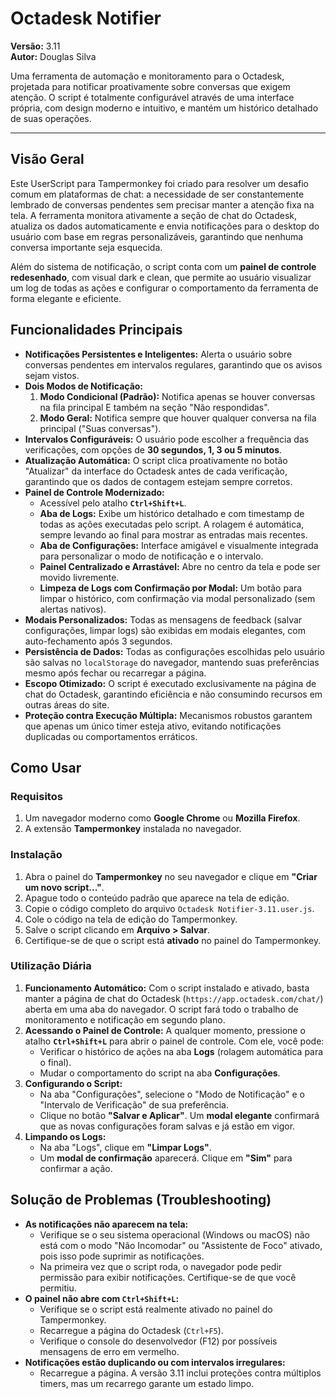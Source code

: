 # Octadesk Notifier

**Versão:** 3.11  
**Autor:** Douglas Silva

Uma ferramenta de automação e monitoramento para o Octadesk, projetada para notificar proativamente sobre conversas que exigem atenção. O script é totalmente configurável através de uma interface própria, com design moderno e intuitivo, e mantém um histórico detalhado de suas operações.

---

## Visão Geral

Este UserScript para Tampermonkey foi criado para resolver um desafio comum em plataformas de chat: a necessidade de ser constantemente lembrado de conversas pendentes sem precisar manter a atenção fixa na tela. A ferramenta monitora ativamente a seção de chat do Octadesk, atualiza os dados automaticamente e envia notificações para o desktop do usuário com base em regras personalizáveis, garantindo que nenhuma conversa importante seja esquecida.

Além do sistema de notificação, o script conta com um **painel de controle redesenhado**, com visual dark e clean, que permite ao usuário visualizar um log de todas as ações e configurar o comportamento da ferramenta de forma elegante e eficiente.

## Funcionalidades Principais

- **Notificações Persistentes e Inteligentes:** Alerta o usuário sobre conversas pendentes em intervalos regulares, garantindo que os avisos sejam vistos.
- **Dois Modos de Notificação:**
  1.  **Modo Condicional (Padrão):** Notifica apenas se houver conversas na fila principal E também na seção "Não respondidas".
  2.  **Modo Geral:** Notifica sempre que houver qualquer conversa na fila principal ("Suas conversas").
- **Intervalos Configuráveis:** O usuário pode escolher a frequência das verificações, com opções de **30 segundos, 1, 3 ou 5 minutos**.
- **Atualização Automática:** O script clica proativamente no botão "Atualizar" da interface do Octadesk antes de cada verificação, garantindo que os dados de contagem estejam sempre corretos.
- **Painel de Controle Modernizado:**
  - Acessível pelo atalho **`Ctrl+Shift+L`**.
  - **Aba de Logs:** Exibe um histórico detalhado e com timestamp de todas as ações executadas pelo script. A rolagem é automática, sempre levando ao final para mostrar as entradas mais recentes.
  - **Aba de Configurações:** Interface amigável e visualmente integrada para personalizar o modo de notificação e o intervalo.
  - **Painel Centralizado e Arrastável:** Abre no centro da tela e pode ser movido livremente.
  - **Limpeza de Logs com Confirmação por Modal:** Um botão para limpar o histórico, com confirmação via modal personalizado (sem alertas nativos).
- **Modais Personalizados:** Todas as mensagens de feedback (salvar configurações, limpar logs) são exibidas em modais elegantes, com auto-fechamento após 3 segundos.
- **Persistência de Dados:** Todas as configurações escolhidas pelo usuário são salvas no `localStorage` do navegador, mantendo suas preferências mesmo após fechar ou recarregar a página.
- **Escopo Otimizado:** O script é executado exclusivamente na página de chat do Octadesk, garantindo eficiência e não consumindo recursos em outras áreas do site.
- **Proteção contra Execução Múltipla:** Mecanismos robustos garantem que apenas um único timer esteja ativo, evitando notificações duplicadas ou comportamentos erráticos.

## Como Usar

### Requisitos

1.  Um navegador moderno como **Google Chrome** ou **Mozilla Firefox**.
2.  A extensão **Tampermonkey** instalada no navegador.

### Instalação

1.  Abra o painel do **Tampermonkey** no seu navegador e clique em **"Criar um novo script..."**.
2.  Apague todo o conteúdo padrão que aparece na tela de edição.
3.  Copie o código completo do arquivo `Octadesk Notifier-3.11.user.js`.
4.  Cole o código na tela de edição do Tampermonkey.
5.  Salve o script clicando em **Arquivo > Salvar**.
6.  Certifique-se de que o script está **ativado** no painel do Tampermonkey.

### Utilização Diária

1.  **Funcionamento Automático:** Com o script instalado e ativado, basta manter a página de chat do Octadesk (`https://app.octadesk.com/chat/`) aberta em uma aba do navegador. O script fará todo o trabalho de monitoramento e notificação em segundo plano.
2.  **Acessando o Painel de Controle:** A qualquer momento, pressione o atalho **`Ctrl+Shift+L`** para abrir o painel de controle. Com ele, você pode:
    - Verificar o histórico de ações na aba **Logs** (rolagem automática para o final).
    - Mudar o comportamento do script na aba **Configurações**.
3.  **Configurando o Script:**
    - Na aba "Configurações", selecione o "Modo de Notificação" e o "Intervalo de Verificação" de sua preferência.
    - Clique no botão **"Salvar e Aplicar"**. Um **modal elegante** confirmará que as novas configurações foram salvas e já estão em vigor.
4.  **Limpando os Logs:**
    - Na aba "Logs", clique em **"Limpar Logs"**.
    - Um **modal de confirmação** aparecerá. Clique em **"Sim"** para confirmar a ação.

## Solução de Problemas (Troubleshooting)

- **As notificações não aparecem na tela:**
  - Verifique se o seu sistema operacional (Windows ou macOS) não está com o modo "Não Incomodar" ou "Assistente de Foco" ativado, pois isso pode suprimir as notificações.
  - Na primeira vez que o script roda, o navegador pode pedir permissão para exibir notificações. Certifique-se de que você permitiu.
- **O painel não abre com `Ctrl+Shift+L`:**
  - Verifique se o script está realmente ativado no painel do Tampermonkey.
  - Recarregue a página do Octadesk (`Ctrl+F5`).
  - Verifique o console do desenvolvedor (F12) por possíveis mensagens de erro em vermelho.
- **Notificações estão duplicando ou com intervalos irregulares:**
  - Recarregue a página. A versão 3.11 inclui proteções contra múltiplos timers, mas um recarrego garante um estado limpo.
